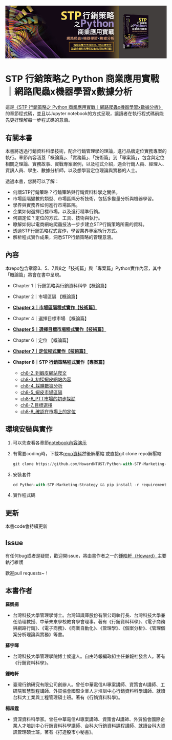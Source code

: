 
![封面](img/stp.jpg)
# STP 行銷策略之 Python 商業應用實戰｜網路爬蟲x機器學習x數據分析
這是[《STP 行銷策略之 Python 商業應用實戰｜網路爬蟲x機器學習x數據分析》](https://www.tenlong.com.tw/products/9789865025878?list_name=b-r7-zh_tw)的章節程式碼，並且以Jupyter notebook的方式呈現，讓讀者在執行程式碼前能先更好理解每一步程式碼的意涵。

## 有關本書
本書將透過行銷資料科學技術，配合行銷管理學的理論，進行品牌定位實務專案的執行。章節內容涵蓋「概論篇」、「實務篇」、「技術篇」到「專案篇」，包含與定位相關之理論、實務故事、實戰專案案例，以及程式介紹，適合行銷人員、經理人、資訊人員、學生、數據分析師，以及想學習定位理論與實務的人士。

透過本書，您將可以了解：
- 何謂STP行銷策略？行銷策略與行銷資料科學之關係。
- 市場區隔變數的類型、市場區隔分析技術，包括多變量分析與機器學習。
- 學界與實務界如何進行市場區隔。
- 企業如何選擇目標市場，以及進行精準行銷。
- 何謂定位？定位的方式、工具、技術與執行。
- 瞭解如何以電商網站爬蟲技法一步步建立STP行銷策略所需的資料。
- 透過STP行銷策略程式實作，學習業界專案執行方式。
- 解析程式實作成果，洞悉STP行銷策略的管理意涵。

## 內容
本repo包含章節3、5、7與8之「技術篇」與「專案篇」Python實作內容，其中「概論篇」將會在書中呈現。
- Chapter 1｜行銷策略與行銷資料科學【概論篇】
- Chapter 2｜市場區隔 【概論篇】
- [**Chapter 3｜市場區隔程式實作【技術篇】**](https://nbviewer.jupyter.org/github/HowardNTUST/competitive-analysis/blob/master/ch3_%E5%B8%82%E5%A0%B4%E5%8D%80%E9%9A%94%E7%A8%8B%E5%BC%8F%E5%AF%A6%E4%BD%9C/01%20-%20RFM%E6%A8%A1%E5%9E%8BPython%E5%AF%A6%E6%88%B0.ipynb)
- Chapter 4｜選擇目標市場 【概論篇】
- [**Chapter 5｜選擇目標市場程式實作【技術篇】**](https://nbviewer.jupyter.org/github/HowardNTUST/competitive-analysis/blob/master/Ch5_%E9%81%B8%E6%93%87%E7%9B%AE%E6%A8%99%E5%B8%82%E5%A0%B4%E7%A8%8B%E5%BC%8F%E5%AF%A6%E4%BD%9C/%E9%81%B8%E6%93%87%E7%9B%AE%E6%A8%99%E5%B8%82%E5%A0%B4%E7%A8%8B%E5%BC%8F%E5%AF%A6%E4%BD%9C.ipynb)
- Chapter 6｜定位 【概論篇】
- [**Chapter 7｜定位程式實作【技術篇】**](https://nbviewer.jupyter.org/github/HowardNTUST/competitive-analysis/blob/master/CH7_%E5%AE%9A%E4%BD%8D%E7%A8%8B%E5%BC%8F%E5%AF%A6%E4%BD%9C/02_ptt_%E6%88%90%E6%9C%AC%E6%95%88%E7%9B%8A%E8%88%87%E6%83%85%E7%B7%92%E8%A9%95%E4%BC%B0%E5%88%86%E6%9E%90.ipynb)

- **Chapter 8｜STP 行銷策略程式實作【專案篇】**
  - [ch8-2_到蝦皮網站爬文](https://bit.ly/35B7NO9)
  - [ch8-3_初探蝦皮網站內容](https://bit.ly/2ZCA6Ii)
  - [ch8-4_採購數據分析](https://bit.ly/2RvCGv2)
  - [ch8-5_蝦皮市場區隔](https://bit.ly/35AWZQf)
  - [ch8-6_PTT市場的初步探勘](https://bit.ly/3iwR5mB)
  - [ch8-7_目標選擇](https://github.com/HowardNTUST/Python-with-STP-Marketing-Strategy/blob/master/ch8-7_%E7%9B%AE%E6%A8%99%E9%81%B8%E6%93%87/%E7%9B%AE%E6%A8%99%E9%81%B8%E6%93%87.ipynb)
  - [ch8-8_確認在市場上的定位](https://bit.ly/2ZB3gr6)

## 環境安裝與實作
1. 可以先查看各章節[notebook內容演示](https://github.com/HowardNTUST/Python-with-STP-Marketing-Strategy#%E5%85%A7%E5%AE%B9)

2. 有需要coding時，下載本[repo資料](https://github.com/HowardNTUST/Python-with-STP-Marketing-Strategy/archive/master.zip)然後解壓縮
  或直接git clone repo解壓縮
   ```python
   git clone https://github.com/HowardNTUST/Python-with-STP-Marketing-Strategy.git
   ```
   
3. 安裝套件
   ```python
   cd Python-with-STP-Marketing-Strategy && pip install -r requirements.txt
   ```
4. 實作程式碼

## 更新
本書code會持續更新

## Issue
有任何bug或者是疑問，歡迎開issue，將由書作者之一的[鍾皓軒（Howard）](https://tmrmds.co/about/)主要執行維護

歡迎pull requests~！


## 本書作者
**羅凱揚**
- 台灣科技大學管理學博士。台灣知識庫股份有限公司執行長、台灣科技大學兼任助理教授、中華未來學校教育學會理事。著有《行銷資料科學》、《電子商務與網路行銷》、《電子商務》、《商業自動化》、《管理學》、《個案分析》、《管理個案分析理論與實務》等書。

**蘇宇暉**
- 台灣科技大學管理學院博士候選人。自由時報編政組主任兼報社發言人。著有《行銷資料科學》。

**鍾皓軒**
- 臺灣行銷研究有限公司創辦人。曾任中華電信AI專案講師、資策會AI講師、工研院智慧製程講師、外貿協會國際企業人才培訓中心行銷資料科學講師、就讀台科大工業與工程管理碩士班。著有《行銷資料科學》。

**楊超霆**
- 資深資料科學家。曾任中華電信AI專案講師、資策會AI講師、外貿協會國際企業人才培訓中心行銷資料科學講師、台科大行銷資料課程講師、就讀台科大資訊管理碩士班。著有《打造股市小秘書》。
